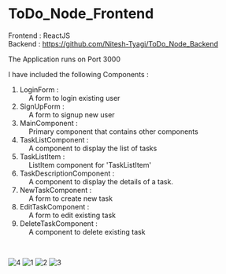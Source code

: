 # ToDo_Node_Frontend

Frontend : ReactJS <br />
Backend : https://github.com/Nitesh-Tyagi/ToDo_Node_Backend <br />

The Application runs on Port 3000

I have included the following Components :
1. LoginForm :<br /> &emsp;  A form to login existing user
2. SignUpForm :<br /> &emsp;  A form to signup new user
3. MainComponent :<br /> &emsp;  Primary component that contains other components
4. TaskListComponent :<br /> &emsp;  A component to display the list of tasks
5. TaskListItem :<br /> &emsp;  ListItem component for 'TaskListItem'
6. TaskDescriptionComponent :<br /> &emsp;  A component to display the details of a task.
7. NewTaskComponent :<br /> &emsp;  A form to create new task
8. EditTaskComponent :<br /> &emsp;  A form to edit existing task 
9. DeleteTaskComponent :<br /> &emsp;  A component to delete existing task

<br />

![4](https://user-images.githubusercontent.com/53448566/231414136-82811348-17a8-4e77-9f20-32e92d4c9b82.jpg)
![1](https://user-images.githubusercontent.com/53448566/231414146-0f706600-0b04-41d0-9303-ba1df61461fa.jpg)
![2](https://user-images.githubusercontent.com/53448566/231414149-049ccd9c-7fc0-4c27-8b3e-19feea133a23.jpg)
![3](https://user-images.githubusercontent.com/53448566/231414153-e345a7bc-a3ce-4a61-9664-fe2a67421610.jpg)
